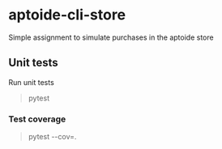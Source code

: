 # aptoide-cli-store
Simple assignment to simulate purchases in the aptoide store


## Unit tests

Run unit tests

> pytest

### Test coverage

> pytest --cov=.
